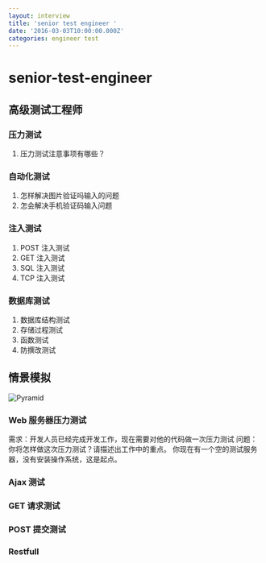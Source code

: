 ```yaml
---
layout: interview
title: 'senior test engineer '
date: '2016-03-03T10:00:00.000Z'
categories: engineer test
---
```


# senior-test-engineer

## 高级测试工程师

### 压力测试

1. 压力测试注意事项有哪些？

### 自动化测试

1. 怎样解决图片验证吗输入的问题
2. 怎会解决手机验证码输入问题

### 注入测试

1. POST 注入测试
2. GET 注入测试
3. SQL 注入测试
4. TCP 注入测试

### 数据库测试

1. 数据库结构测试
2. 存储过程测试
3. 函数测试
4. 防撰改测试

## 情景模拟

![Pyramid](https://github.com/netkiller/journal/tree/933d303f01ccc46825cba7fdb0aa5657f5f607ca/images/testing/Pyramid.png)

### Web 服务器压力测试

需求：开发人员已经完成开发工作，现在需要对他的代码做一次压力测试 问题：你将怎样做这次压力测试？请描述出工作中的重点。 你现在有一个空的测试服务器，没有安装操作系统，这是起点。

### Ajax 测试

### GET 请求测试

### POST 提交测试

### Restfull

